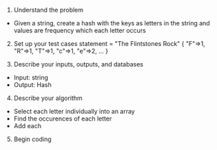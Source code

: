 1. Understand the problem
  - Given a string, create a hash with the keys as letters in the string
      and values are frequency which each letter occurs

2. Set up your test cases
statement = "The Flintstones Rock"
{ "F"=>1, "R"=>1, "T"=>1, "c"=>1, "e"=>2, ... }

3. Describe your inputs, outputs, and databases
- Input: string
- Output: Hash

4. Describe your algorithm
  - Select each letter individually into an array
  - Find the occurences of each letter
  - Add each 

5. Begin coding
